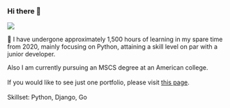 ### Hi there 👋
![](https://komarev.com/ghpvc/?username=keita-sa&color=green)

🌱 I have undergone approximately 1,500 hours of learning in my spare time from 2020, mainly focusing on Python, attaining a skill level on par with a junior developer. 

Also I am currently pursuing an MSCS degree at an American college. 
</br>
</br>
If you would like to see just one portfolio, please visit [this page](https://github.com/keita-sa/classification_of_cancer_dataset/blob/main/scikit-learn%201%20classification%20of%20cancer%20dateaset.ipynb).
</br>
</br>
Skillset: Python, Django, Go

<!--
**keita-sa/keita-sa** is a ✨ _special_ ✨ repository because its `README.md` (this file) appears on your GitHub profile.

Here are some ideas to get you started:

- 🔭 I’m currently working on ...
- 🌱 I’m currently learning ...
- 👯 I’m looking to collaborate on ...
- 🤔 I’m looking for help with ...
- 💬 Ask me about ...
- 📫 How to reach me: ...
- 😄 Pronouns: ...
- ⚡ Fun fact: ...
-->
